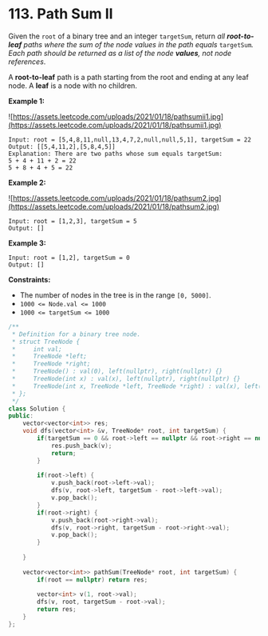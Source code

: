 # 113. Path Sum II

Given the `root` of a binary tree and an integer `targetSum`, return *all **root-to-leaf** paths where the sum of the node values in the path equals* `targetSum`*. Each path should be returned as a list of the node **values**, not node references*.

A **root-to-leaf** path is a path starting from the root and ending at any leaf node. A **leaf** is a node with no children.

**Example 1:**

![https://assets.leetcode.com/uploads/2021/01/18/pathsumii1.jpg](https://assets.leetcode.com/uploads/2021/01/18/pathsumii1.jpg)

```
Input: root = [5,4,8,11,null,13,4,7,2,null,null,5,1], targetSum = 22
Output: [[5,4,11,2],[5,8,4,5]]
Explanation: There are two paths whose sum equals targetSum:
5 + 4 + 11 + 2 = 22
5 + 8 + 4 + 5 = 22

```

**Example 2:**

![https://assets.leetcode.com/uploads/2021/01/18/pathsum2.jpg](https://assets.leetcode.com/uploads/2021/01/18/pathsum2.jpg)

```
Input: root = [1,2,3], targetSum = 5
Output: []

```

**Example 3:**

```
Input: root = [1,2], targetSum = 0
Output: []

```

**Constraints:**

- The number of nodes in the tree is in the range `[0, 5000]`.
- `1000 <= Node.val <= 1000`
- `1000 <= targetSum <= 1000`

```cpp
/**
 * Definition for a binary tree node.
 * struct TreeNode {
 *     int val;
 *     TreeNode *left;
 *     TreeNode *right;
 *     TreeNode() : val(0), left(nullptr), right(nullptr) {}
 *     TreeNode(int x) : val(x), left(nullptr), right(nullptr) {}
 *     TreeNode(int x, TreeNode *left, TreeNode *right) : val(x), left(left), right(right) {}
 * };
 */
class Solution {
public:
    vector<vector<int>> res;
    void dfs(vector<int> &v, TreeNode* root, int targetSum) { 
        if(targetSum == 0 && root->left == nullptr && root->right == nullptr) {
            res.push_back(v);
            return;
        }
        
        if(root->left) {
            v.push_back(root->left->val);
            dfs(v, root->left, targetSum - root->left->val);
            v.pop_back();
        }
        if(root->right) {
            v.push_back(root->right->val);
            dfs(v, root->right, targetSum - root->right->val);
            v.pop_back();
        }
       
    }
    
    vector<vector<int>> pathSum(TreeNode* root, int targetSum) {
        if(root == nullptr) return res;
        
        vector<int> v(1, root->val);
        dfs(v, root, targetSum - root->val);
        return res;
    }
};
```